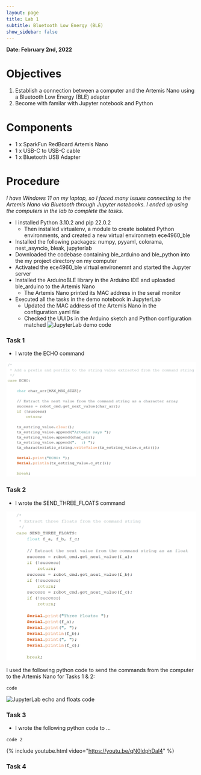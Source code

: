 ```yaml
---
layout: page
title: Lab 1
subtitle: Bluetooth Low Energy (BLE)
show_sidebar: false
---
```


**Date: February 2nd, 2022**

# Objectives
1. Establish a connection between a computer and the Artemis Nano using a Bluetooth Low Energy (BLE) adapter
2. Become with familar with Jupyter notebook and Python

# Components
- 1 x SparkFun RedBoard Artemis Nano
- 1 x USB-C to USB-C cable
- 1 x Bluetooth USB Adapter

# Procedure
*I have Windows 11 on my laptop, so I faced many issues connecting to the Artemis Nano via Bluetooth through Jupyter notebooks. I ended up using the computers in the lab to complete the tasks.*
- I installed Python 3.10.2 and pip 22.0.2
    - Then installed virtualenv, a module to create isolated Python environments, and created a new virtual environmetn ece4960_ble
- Installed the following packages: numpy, pyyaml, colorama, nest_asyncio, bleak, jupyterlab
- Downloaded the codebase containing ble_arduino and ble_python into the my project directory on my computer
- Activated the ece4960_ble virtual environemnt and started the Jupyter server
- Installed the ArduinoBLE library in the Arduino IDE and uploaded ble_arduino to the Artemis Nano
    - The Artemis Nano printed its MAC address in the serail monitor
- Executed all the tasks in the demo notebook in JupyterLab
    - Updated the MAC address of the Artemis Nano in the configuration.yaml file
    - Checked the UUIDs in the Arduino sketch and Python configuration matched
 ![JupyterLab demo code](img/demo.JPG)
 ### Task 1
 - I wrote the ECHO command

![Arduino ECHO code](img/echo.png)

### Task 2
- I wrote the SEND_THREE_FLOATS command

![Arduino 3 Floats code](img/floats.png)

I used the following python code to send the commands from the computer to the Artemis Nano for Tasks 1 & 2:

```
code
```

![JupyterLab echo and floats code](img/echo_3floats.JPG)

### Task 3
- I wrote the following python code to ...
```
code 2
```


{% include youtube.html video="https://youtu.be/qN0IdphDal4" %}

### Task 4
